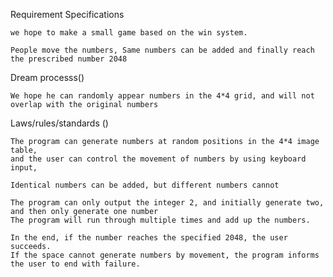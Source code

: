 Requirement Specifications

    we hope to make a small game based on the win system. 
    
    People move the numbers, Same numbers can be added and finally reach the prescribed number 2048

Dream processs()

    We hope he can randomly appear numbers in the 4*4 grid, and will not overlap with the original numbers

Laws/rules/standards ()

    The program can generate numbers at random positions in the 4*4 image table, 
    and the user can control the movement of numbers by using keyboard input,
    
    Identical numbers can be added, but different numbers cannot
    
    The program can only output the integer 2, and initially generate two, and then only generate one number
    The program will run through multiple times and add up the numbers. 
    
    In the end, if the number reaches the specified 2048, the user succeeds.
    If the space cannot generate numbers by movement, the program informs the user to end with failure.

